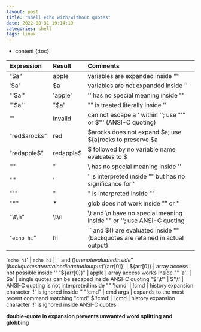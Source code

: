 ```yaml
---
layout: post
title: "shell echo with/without quotes"
date: 2022-08-31 19:14:19
categories: shell
tags: linux
---
```


* content
{:toc}

Expression | Result | Comments
:-------- | :-------- | :--------
"$a"	|	apple	|	variables are expanded inside ""
'$a'	|	$a	|	variables are not expanded inside ''
"'$a'"	|	'apple'	|	'' has no special meaning inside ""
'"$a"'	|	"$a"	|	"" is treated literally inside ''
'\''	| invalid	| can not escape a ' within ''; use "'" or $'\'' (ANSI-C quoting)
"red$arocks"	|	red	|	$arocks does not expand $a; use ${a}rocks to preserve $a
"redapple$"	|	redapple$	|	$ followed by no variable name evaluates to $
'\"'	|	\"	|	\ has no special meaning inside ''
"\'"	|	\'	|	\' is interpreted inside "" but has no significance for '
"\""	|	"	|	\" is interpreted inside ""
"*"	|	*	|	glob does not work inside "" or ''
"\t\n"	|	\t\n	|	\t and \n have no special meaning inside "" or ''; use ANSI-C quoting
"`echo hi`"	|	hi	|	`` and $() are evaluated inside "" (backquotes are retained in actual output)

'`echo hi`'	|	`echo hi`	| `` and $() are not evaluated inside '' (backquotes are retained in actual output)
'${arr[0]}'	|	${arr[0]}	|	array access not possible inside ''
"${arr[0]}"	|	apple	|	array access works inside ""
$'$a\''	|	$a'	|	single quotes can be escaped inside ANSI-C quoting
"$'\t'"	|	$'\t'	|	ANSI-C quoting is not interpreted inside ""
'!cmd'	|	!cmd	|	history expansion character '!' is ignored inside ''
"!cmd"	|	cmd args	|	expands to the most recent command matching "cmd"
$'!cmd'	|	!cmd	|	history expansion character '!' is ignored inside ANSI-C quotes



**double-quote in expansion prevents unwanted word splitting and globbing**